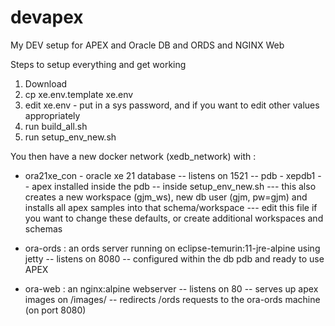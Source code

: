# devapex
My DEV setup for APEX and Oracle DB and ORDS and NGINX Web

Steps to setup everything and get working

1. Download
2. cp xe.env.template xe.env
3. edit xe.env - put in a sys password, and if you want to edit other values appropriately
4. run build_all.sh
5. run setup_env_new.sh

You then have a new docker network (xedb_network) with :

- ora21xe_con - oracle xe 21 database
-- listens on 1521
-- pdb - xepdb1
-- apex installed inside the pdb
-- inside setup_env_new.sh
--- this also creates a new workspace (gjm_ws), new db user (gjm, pw=gjm) and installs all apex samples into that schema/workspace
--- edit this file if you want to change these defaults, or create additional workspaces and schemas

- ora-ords : an ords server running on eclipse-temurin:11-jre-alpine using jetty
-- listens on 8080
-- configured within the db pdb and ready to use APEX

- ora-web : an nginx:alpine webserver
-- listens on 80
-- serves up apex images on /images/
-- redirects /ords requests to the ora-ords machine (on port 8080)


